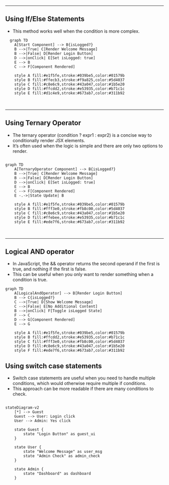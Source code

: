 <hr>

## Using If/Else Statements
- This method works well when the condition is more complex.

```mermaid
  graph TD
    A[Start Component] --> B{isLogged?}
    B -->|True| C[Render Welcome Message]
    B -->|False| D[Render Login Button]
    D -->|onClick| E[Set isLogged: true]
    E --> B
    C --> F[Component Rendered]

    style A fill:#e1f5fe,stroke:#039be5,color:#01579b
    style B fill:#ffecb3,stroke:#f9a825,color:#5d4037
    style C fill:#c8e6c9,stroke:#43a047,color:#1b5e20
    style D fill:#ffcdd2,stroke:#e53935,color:#b71c1c
    style E fill:#d1c4e9,stroke:#673ab7,color:#311b92
```
<br>
<hr>

## Using Ternary Operator 
- The ternary operator (condition ? expr1 : expr2) is a concise way to conditionally render JSX elements.
- It’s often used when the logic is simple and there are only two options to render.

```mermaid

graph TD
    A[TernaryOperator Component] --> B{isLogged?}
    B -->|True| C[Render Welcome Message]
    B -->|False| D[Render Login Button]
    D -->|onClick| E[Set isLogged: true]
    E --> B
    C --> F[Component Rendered]
    E -.->|State Update| B

    style A fill:#e1f5fe,stroke:#039be5,color:#01579b
    style B fill:#fff3e0,stroke:#fb8c00,color:#5d4037
    style C fill:#c8e6c9,stroke:#43a047,color:#1b5e20
    style D fill:#ffebee,stroke:#e53935,color:#b71c1c
    style E fill:#ede7f6,stroke:#673ab7,color:#311b92
```

<br>
<hr>

## Logical AND operator 
- In JavaScript, the && operator returns the second operand if the first is true, and nothing if the first is false. 
- This can be useful when you only want to render something when a condition is true.

```mermaid
graph TD
    A[LogicalAndOperator] --> B[Render Login Button]
    B --> C{isLogged?}
    C -->|True| D[Show Welcome Message]
    C -->|False| E[No Additional Content]
    B -->|onClick| F[Toggle isLogged State]
    F --> C
    D --> G[Component Rendered]
    E --> G

    style A fill:#e1f5fe,stroke:#039be5,color:#01579b
    style B fill:#ffcdd2,stroke:#e53935,color:#b71c1c
    style C fill:#fff3e0,stroke:#fb8c00,color:#5d4037
    style D fill:#c8e6c9,stroke:#43a047,color:#1b5e20
    style F fill:#ede7f6,stroke:#673ab7,color:#311b92
```


## Using switch case statements
- Switch case statements are useful when you need to handle multiple conditions, which would otherwise require multiple if conditions.
- This approach can be more readable if there are many conditions to check.


```mermaid

stateDiagram-v2
    [*] --> Guest
    Guest --> User: Login click
    User --> Admin: Yes click
    
    state Guest {
        state "Login Button" as guest_ui
    }
    
    state User {
        state "Welcome Message" as user_msg
        state "Admin Check" as admin_check
    }
    
    state Admin {
        state "Dashboard" as dashboard
    }


```